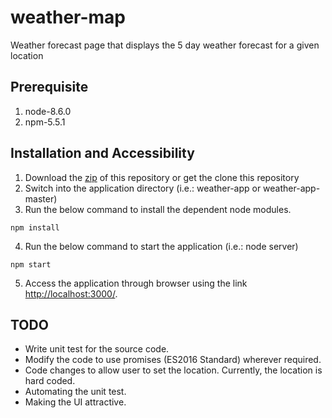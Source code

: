 # weather-map
Weather forecast page that displays the 5 day weather forecast for a given location

Prerequisite
----
1. node-8.6.0
2. npm-5.5.1

Installation and Accessibility
----
1. Download the [zip](https://github.com/mahavir1408/weather-map/archive/master.zip) of this repository or get the clone this repository
2. Switch into the application directory (i.e.: weather-app or weather-app-master)
3. Run the below command to install the dependent node modules.
```shell
npm install
```
4. Run the below command to start the application (i.e.: node server)
```shell
npm start
```
5. Access the application through browser using the link [http://localhost:3000/](http://localhost:3000/).

TODO
----
- Write unit test for the source code.
- Modify the code to use promises (ES2016 Standard) wherever required.
- Code changes to allow user to set the location. Currently, the location is hard coded.
- Automating the unit test.
- Making the UI attractive.

